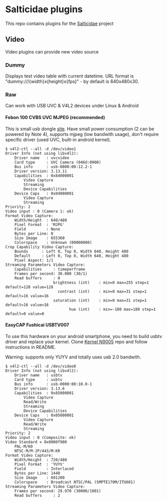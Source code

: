 Salticidae plugins
==================
This repo contains plugins for the [Salticidae](https://github.com/rabits/salticidae) project

Video
-----

Video plugins can provide new video source

### Dummy
Displays test video table with current datetime. URL format is "dummy:///{width}x{height}x{fps}" - by default is 640x480x30.

### Raw
Can work with USB UVC & V4L2 devices under Linux & Android

#### Febon 100 CVBS UVC MJPEG (recommended)
This is small usb dongle [site](http://febon.blogspot.com/2012/02/1.html).
Have small power consumption (2 can be powered by Note 4), supports mjpeg (low bandwith usage), don't require specific driver (used UVC, built-in android kernel).

```
$ v4l2-ctl --all -d /dev/video1
Driver Info (not using libv4l2):
    Driver name   : uvcvideo
    Card type     : UVC Camera (046d:0900)
    Bus info      : usb-0000:00:12.2-1
    Driver version: 3.13.11
    Capabilities  : 0x84000001
        Video Capture
        Streaming
        Device Capabilities
    Device Caps   : 0x04000001
        Video Capture
        Streaming
Priority: 2
Video input : 0 (Camera 1: ok)
Format Video Capture:
    Width/Height  : 640/480
    Pixel Format  : 'MJPG'
    Field         : None
    Bytes per Line: 0
    Size Image    : 655360
    Colorspace    : Unknown (00000000)
Crop Capability Video Capture:
    Bounds      : Left 0, Top 0, Width 640, Height 480
    Default     : Left 0, Top 0, Width 640, Height 480
    Pixel Aspect: 1/1
Streaming Parameters Video Capture:
    Capabilities     : timeperframe
    Frames per second: 30.000 (30/1)
    Read buffers     : 0
                     brightness (int)    : min=0 max=255 step=1 default=128 value=128
                       contrast (int)    : min=0 max=31 step=1 default=16 value=16
                     saturation (int)    : min=0 max=31 step=1 default=16 value=16
                            hue (int)    : min=-180 max=180 step=1 default=0 value=0
```

#### EasyCAP Fushicai USBTV007
To use this hardware on your android smartphone, you need to build usbtv driver and replace your kernel.
Clone [Kernel N9005](https://github.com/rabits/kernel_n9005) repo and follow instructions in README.

Warning: supports only YUYV and totally uses usb 2.0 bandwith.

```
$ v4l2-ctl --all -d /dev/video0
Driver Info (not using libv4l2):
    Driver name   : usbtv
    Card type     : usbtv
    Bus info      : usb-0000:00:10.0-1
    Driver version: 3.13.6
    Capabilities  : 0x85000001
        Video Capture
        Read/Write
        Streaming
        Device Capabilities
    Device Caps   : 0x05000001
        Video Capture
        Read/Write
        Streaming
Priority: 2
Video input : 0 (Composite: ok)
Video Standard = 0x0000f900
    PAL-M/60
    NTSC-M/M-JP/443/M-KR
Format Video Capture:
    Width/Height  : 720/480
    Pixel Format  : 'YUYV'
    Field         : Interlaced
    Bytes per Line: 1440
    Size Image    : 691200
    Colorspace    : Broadcast NTSC/PAL (SMPTE170M/ITU601)
Streaming Parameters Video Capture:
    Frames per second: 29.970 (30000/1001)
    Read buffers     : 2
```
